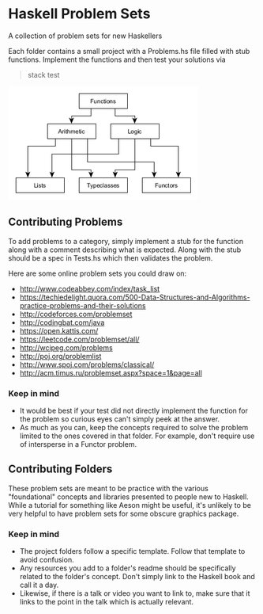 # Haskell Problem Sets

A collection of problem sets for new Haskellers

Each folder contains a small project with a Problems.hs file filled with stub functions. Implement the functions and then test your solutions via

> stack test

![progression path](img/progression-path.png)

## Contributing Problems

To add problems to a category, simply implement a stub for the function along with a comment describing what is expected. Along with the stub should be a spec in Tests.hs which then validates the problem. 

Here are some online problem sets you could draw on:
- http://www.codeabbey.com/index/task_list
- https://techiedelight.quora.com/500-Data-Structures-and-Algorithms-practice-problems-and-their-solutions
- http://codeforces.com/problemset
- http://codingbat.com/java
- https://open.kattis.com/
- https://leetcode.com/problemset/all/
- http://wcipeg.com/problems
- http://poj.org/problemlist
- http://www.spoj.com/problems/classical/
- http://acm.timus.ru/problemset.aspx?space=1&page=all

### Keep in mind
- It would be best if your test did not directly implement the function for the problem so curious eyes can't simply peek at the answer.
- As much as you can, keep the concepts required to solve the problem limited to the ones covered in that folder. For example, don't require use of intersperse in a Functor problem.

## Contributing Folders

These problem sets are meant to be practice with the various "foundational" concepts and libraries presented to people new to Haskell. While a tutorial for something like Aeson might be useful, it's unlikely to be very helpful to have problem sets for some obscure graphics package.

### Keep in mind
- The project folders follow a specific template. Follow that template to avoid confusion.
- Any resources you add to a folder's readme should be specifically related to the folder's concept. Don't simply link to the Haskell book and call it a day.
- Likewise, if there is a talk or video you want to link to, make sure that it links to the point in the talk which is actually relevant.
